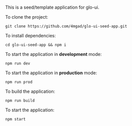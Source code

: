 This is a seed/template application for glo-ui.

To clone the project:
```text
git clone https://github.com/4mgad/glo-ui-seed-app.git
```  

To install dependencies:
```text
cd glo-ui-seed-app && npm i
```  

To start the application in **development** mode:
```text
npm run dev
```

To start the application in **production** mode:
```text
npm run prod
```

To build the application:
```text
npm run build
```

To start the application:
```text
npm start
```
